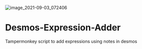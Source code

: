 ![image_2021-09-03_072406](https://user-images.githubusercontent.com/89387162/131938813-87df1d6c-de16-407c-a8d1-96fb694af684.png)
# Desmos-Expression-Adder
Tampermonkey script to add expressions using notes in desmos
